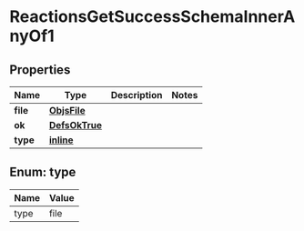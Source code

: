 
# ReactionsGetSuccessSchemaInnerAnyOf1

## Properties
Name | Type | Description | Notes
------------ | ------------- | ------------- | -------------
**file** | [**ObjsFile**](ObjsFile.md) |  | 
**ok** | [**DefsOkTrue**](DefsOkTrue.md) |  | 
**type** | [**inline**](#Type) |  | 


<a name="Type"></a>
## Enum: type
Name | Value
---- | -----
type | file




